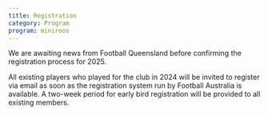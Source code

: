 ```yaml
---
title: Registration
category: Program
program: miniroos
---
```


We are awaiting news from Football Queensland before confirming the registration process for 2025.

All existing players who played for the club in 2024 will be invited to register via email as soon as the registration system run by Football Australia is available. A two-week period for early bird registration will be provided to all existing members.
